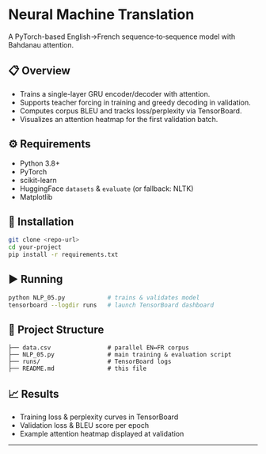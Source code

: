 # Neural Machine Translation

A PyTorch-based English→French sequence‑to‑sequence model with Bahdanau attention.

## 📋 Overview

* Trains a single-layer GRU encoder/decoder with attention.
* Supports teacher forcing in training and greedy decoding in validation.
* Computes corpus BLEU and tracks loss/perplexity via TensorBoard.
* Visualizes an attention heatmap for the first validation batch.

## ⚙️ Requirements

* Python 3.8+
* PyTorch
* scikit-learn
* HuggingFace `datasets` & `evaluate` (or fallback: NLTK)
* Matplotlib

## 🚀 Installation

```bash
git clone <repo-url>
cd your-project
pip install -r requirements.txt
```

## ▶️ Running

```bash
python NLP_05.py            # trains & validates model
tensorboard --logdir runs   # launch TensorBoard dashboard
```

## 📂 Project Structure

```
├── data.csv                # parallel EN↔FR corpus
├── NLP_05.py               # main training & evaluation script
├── runs/                   # TensorBoard logs
├── README.md               # this file
```

## 📈 Results

* Training loss & perplexity curves in TensorBoard
* Validation loss & BLEU score per epoch
* Example attention heatmap displayed at validation

---

